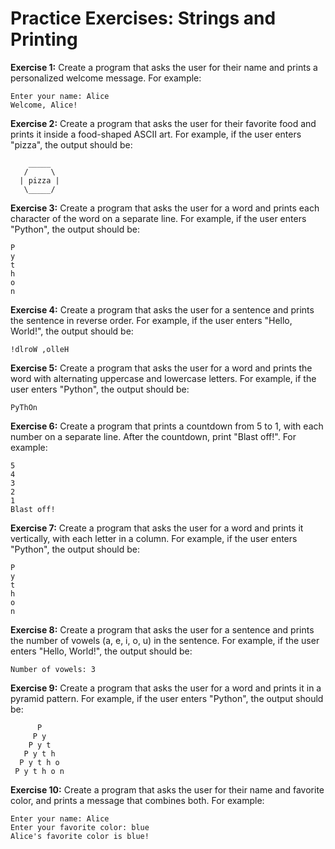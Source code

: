 # Practice Exercises: Strings and Printing

**Exercise 1:**
Create a program that asks the user for their name and prints a personalized welcome message. For example:
```
Enter your name: Alice
Welcome, Alice!
```

**Exercise 2:**
Create a program that asks the user for their favorite food and prints it inside a food-shaped ASCII art. For example, if the user enters "pizza", the output should be:
```
    _____
   /     \
  | pizza |
   \_____/
```

**Exercise 3:**
Create a program that asks the user for a word and prints each character of the word on a separate line. For example, if the user enters "Python", the output should be:
```
P
y
t
h
o
n
```

**Exercise 4:**
Create a program that asks the user for a sentence and prints the sentence in reverse order. For example, if the user enters "Hello, World!", the output should be:
```
!dlroW ,olleH
```

**Exercise 5:**
Create a program that asks the user for a word and prints the word with alternating uppercase and lowercase letters. For example, if the user enters "Python", the output should be:
```
PyThOn
```

**Exercise 6:**
Create a program that prints a countdown from 5 to 1, with each number on a separate line. After the countdown, print "Blast off!". For example:
```
5
4
3
2
1
Blast off!
```

**Exercise 7:**
Create a program that asks the user for a word and prints it vertically, with each letter in a column. For example, if the user enters "Python", the output should be:
```
P
y
t
h
o
n
```

**Exercise 8:**
Create a program that asks the user for a sentence and prints the number of vowels (a, e, i, o, u) in the sentence. For example, if the user enters "Hello, World!", the output should be:
```
Number of vowels: 3
```

**Exercise 9:**
Create a program that asks the user for a word and prints it in a pyramid pattern. For example, if the user enters "Python", the output should be:
```
      P
     P y
    P y t
   P y t h
  P y t h o
 P y t h o n
```

**Exercise 10:**
Create a program that asks the user for their name and favorite color, and prints a message that combines both. For example:
```
Enter your name: Alice
Enter your favorite color: blue
Alice's favorite color is blue!
```
